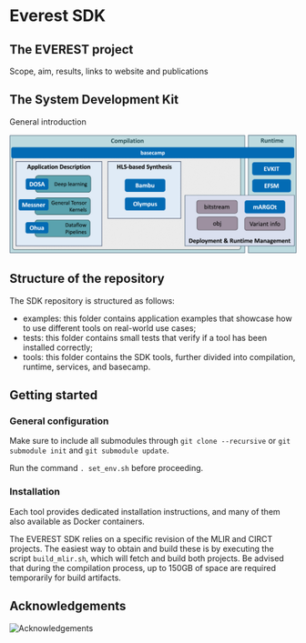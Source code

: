 # Everest SDK

## The EVEREST project

Scope, aim, results, links to website and publications

## The System Development Kit

General introduction

![SDK diagram](sdk.png)

## Structure of the repository

The SDK repository is structured as follows:

- examples: this folder contains application examples that showcase how to use different tools on real-world use cases;
- tests: this folder contains small tests that verify if a tool has been installed correctly;
- tools: this folder contains the SDK tools, further divided into compilation, runtime, services, and basecamp.

## Getting started

### General configuration

Make sure to include all submodules through `git clone --recursive` or `git submodule init` and `git submodule update`.

Run the command `. set_env.sh` before proceeding.

### Installation

Each tool provides dedicated installation instructions, and many of them also available as Docker containers.

The EVEREST SDK relies on a specific revision of the MLIR and CIRCT projects.
The easiest way to obtain and build these is by executing the script `build_mlir.sh`, which will fetch and build both projects.
Be advised that during the compilation process, up to 150GB of space are required temporarily for build artifacts.

## Acknowledgements

![Acknowledgements](eu_banner.png)